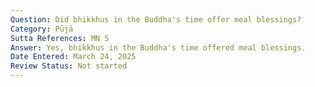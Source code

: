 ```yaml
---
Question: Did bhikkhus in the Buddha's time offer meal blessings?
Category: Pūjā
Sutta References: MN 5
Answer: Yes, bhikkhus in the Buddha's time offered meal blessings.
Date Entered: March 24, 2025
Review Status: Not started
---
```

